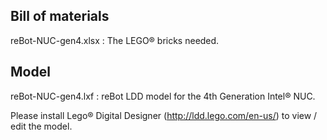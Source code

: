 ## Bill of materials
reBot-NUC-gen4.xlsx : The LEGO® bricks needed. 

## Model
reBot-NUC-gen4.lxf : reBot LDD model for the 4th Generation Intel® NUC.

Please install Lego® Digital Designer (http://ldd.lego.com/en-us/) to view / edit the model.